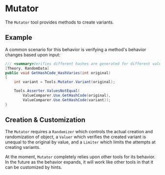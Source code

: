 # Mutator

The `Mutator` tool provides methods to create variants.

## Example

A common scenario for this behavior is verifying a method's behavior changes based upon input:

```c#
/// <summary>Verifies different hashes are generated for different values.</summary>
[Theory, RandomData]
public void GetHashCode_HashVaries(int original)
{
    int variant = Tools.Mutator.Variant(original);

    Tools.Asserter.ValuesNotEqual(
        ValueComparer.Use.GetHashCode(original),
        ValueComparer.Use.GetHashCode(variant));
}
```

## Creation & Customization

The `Mutator` requires a `Randomizer` which controls the actual creation and randomization of object, a `Valuer` which verifies the created variant is unequal to the original by value, and a `Limiter` which limits the attempts at creating variants.

At the moment, `Mutator` completely relies upon other tools for its behavior. In the future as the behavior expands, it will work like other tools in that it can be customized by hints.
